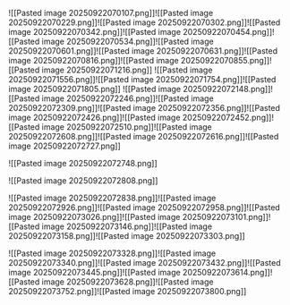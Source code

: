 ![[Pasted image 20250922070107.png]]![[Pasted image 20250922070229.png]]![[Pasted image 20250922070302.png]]![[Pasted image 20250922070342.png]]![[Pasted image 20250922070454.png]]![[Pasted image 20250922070534.png]]![[Pasted image 20250922070601.png]]![[Pasted image 20250922070631.png]]![[Pasted image 20250922070816.png]]![[Pasted image 20250922070855.png]]![[Pasted image 20250922071216.png]]  ![[Pasted image 20250922071556.png]]![[Pasted image 20250922071754.png]]![[Pasted image 20250922071805.png]]
![[Pasted image 20250922072148.png]]![[Pasted image 20250922072246.png]]![[Pasted image 20250922072309.png]]![[Pasted image 20250922072356.png]]![[Pasted image 20250922072426.png]]![[Pasted image 20250922072452.png]]![[Pasted image 20250922072510.png]]![[Pasted image 20250922072608.png]]![[Pasted image 20250922072616.png]]![[Pasted image 20250922072727.png]]

![[Pasted image 20250922072748.png]]

![[Pasted image 20250922072808.png]]

![[Pasted image 20250922072838.png]]![[Pasted image 20250922072926.png]]![[Pasted image 20250922072958.png]]![[Pasted image 20250922073026.png]]![[Pasted image 20250922073101.png]]![[Pasted image 20250922073146.png]]![[Pasted image 20250922073158.png]]![[Pasted image 20250922073303.png]]

![[Pasted image 20250922073328.png]]![[Pasted image 20250922073340.png]]![[Pasted image 20250922073432.png]]![[Pasted image 20250922073445.png]]![[Pasted image 20250922073614.png]]![[Pasted image 20250922073628.png]]![[Pasted image 20250922073752.png]]![[Pasted image 20250922073800.png]]
